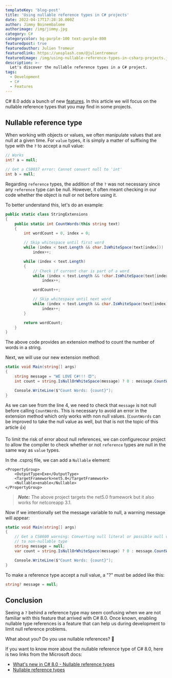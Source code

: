 ```yaml
---
templateKey: 'blog-post'
title: 'Using nullable reference types in C# projects'
date: 2022-04-17T17:28:10.000Z
author: Jimmy Boinembalome
authorimage: /img/jimmy.jpg
category: C#
categorycolor: bg-purple-100 text-purple-800
featuredpost: true
featuredauthor: Julien Tromeur
featuredlink: https://unsplash.com/@julientromeur
featuredimage: /img/using-nullable-reference-types-in-csharp-projects.jpg
description: >-
  Let's discover the nullable reference types in a C# project.
tags:
  - Development
  - C#
  - Features
---
```


C# 8.0 adds a bunch of new [features](https://www.blouppy.com/blog/2022-04-11-some-features-of-csharp8-to-reduce-our-code/). In this article we will focus on the nullable reference types that you may find in some projects.

## Nullable reference type
When working with objects or values, we often manipulate values that are null at a given time. For `value` types, it is simply a matter of suffixing the type with the `?` to accept a null value:

```csharp
// Works
int? a = null; 

// Get a CS0037 error: Cannot convert null to 'int' 
int b = null;
```

Regarding `reference` types, the addition of the `?` was not necessary since any `reference` type can be null. However, it often meant checking in our code whether the object is null or not before using it.

To better understand this, let's do an example:

```csharp
public static class StringExtensions
{
    public static int CountWords(this string text)
    {
        int wordCount = 0, index = 0;

        // Skip whitespace until first word
        while (index < text.Length && char.IsWhiteSpace(text[index]))
            index++;

        while (index < text.Length)
        {
            // Check if current char is part of a word
            while (index < text.Length && !char.IsWhiteSpace(text[index]))
                index++;

            wordCount++;

            // Skip whitespace until next word
            while (index < text.Length && char.IsWhiteSpace(text[index]))
                index++;
        }

        return wordCount;
    }
}
```
The above code provides an extension method to count the number of words in a string.

Next, we will use our new extension method:

```csharp
static void Main(string[] args)
{
    string message = "WE LOVE C#!!! 😍";
    int count = string.IsNullOrWhiteSpace(message) ? 0 : message.CountWords();

    Console.WriteLine($"Count Words: {count}");
}
```
As we can see from the line 4, we need to check that `message` is not null before calling `CountWords`. This is necessary to avoid an error in the extension method which only works with non null values. (`CountWords` can be improved to take the null value as well, but that is not the topic of this article 👍)

To limit the risk of error about null references, we can configurecour project to allow the compiler to check whether or not `reference` types are null in the same way as `value` types.

In the .csproj file, we can add a `Nullable` element:

```xml{4}
<PropertyGroup>
    <OutputType>Exe</OutputType>
    <TargetFramework>net5.0</TargetFramework>
    <Nullable>enable</Nullable>
</PropertyGroup>
```

> **_Note:_**  The above project targets the net5.0 framework but it also works for netcoreapp 3.1.

Now if we intentionally set the message variable to null, a warning message will appear:

```csharp
static void Main(string[] args)
{
    // Get a CS8600 warning: Converting null literal or possible null value 
    // to non-nullable type
    string message = null;
    var count = string.IsNullOrWhiteSpace(message) ? 0 : message.CountWords();

    Console.WriteLine($"Count Words: {count}");
}
```

To make a reference type accept a null value, a "?" must be added like this:

```csharp
string? message = null;
```

## Conclusion
Seeing a `?` behind a reference type may seem confusing when we are not familiar with this feature that arrived with C# 8.0. Once known, enabling nullable type references is a feature that can help us during development to limit null reference problems. 

What about you? Do you use nullable references? 🙂

If you want to know more about the nullable reference type of C# 8.0, here is two links from the Microsoft docs:
- [What's new in C# 8.0 - Nullable reference types](https://docs.microsoft.com/en-gb/dotnet/csharp/whats-new/csharp-8#nullable-reference-types)
- [Nullable reference types](https://docs.microsoft.com/en-gb/dotnet/csharp/nullable-references)